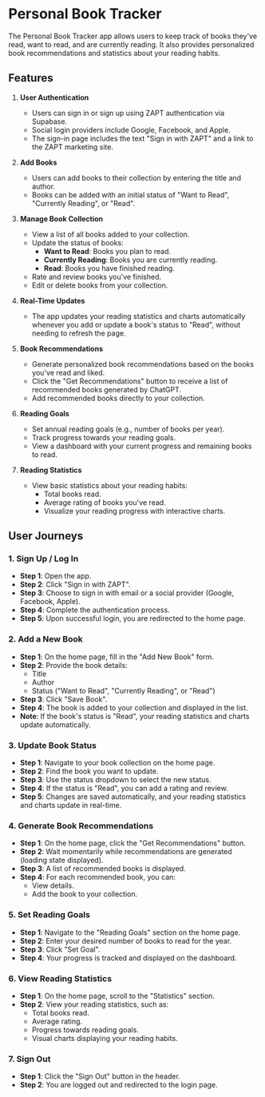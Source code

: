 # Personal Book Tracker

The Personal Book Tracker app allows users to keep track of books they've read, want to read, and are currently reading. It also provides personalized book recommendations and statistics about your reading habits.

## Features

1. **User Authentication**
   - Users can sign in or sign up using ZAPT authentication via Supabase.
   - Social login providers include Google, Facebook, and Apple.
   - The sign-in page includes the text "Sign in with ZAPT" and a link to the ZAPT marketing site.

2. **Add Books**
   - Users can add books to their collection by entering the title and author.
   - Books can be added with an initial status of "Want to Read", "Currently Reading", or "Read".

3. **Manage Book Collection**
   - View a list of all books added to your collection.
   - Update the status of books:
     - **Want to Read**: Books you plan to read.
     - **Currently Reading**: Books you are currently reading.
     - **Read**: Books you have finished reading.
   - Rate and review books you've finished.
   - Edit or delete books from your collection.

4. **Real-Time Updates**
   - The app updates your reading statistics and charts automatically whenever you add or update a book's status to "Read", without needing to refresh the page.

5. **Book Recommendations**
   - Generate personalized book recommendations based on the books you've read and liked.
   - Click the "Get Recommendations" button to receive a list of recommended books generated by ChatGPT.
   - Add recommended books directly to your collection.

6. **Reading Goals**
   - Set annual reading goals (e.g., number of books per year).
   - Track progress towards your reading goals.
   - View a dashboard with your current progress and remaining books to read.

7. **Reading Statistics**
   - View basic statistics about your reading habits:
     - Total books read.
     - Average rating of books you've read.
     - Visualize your reading progress with interactive charts.

## User Journeys

### 1. Sign Up / Log In

- **Step 1**: Open the app.
- **Step 2**: Click "Sign in with ZAPT".
- **Step 3**: Choose to sign in with email or a social provider (Google, Facebook, Apple).
- **Step 4**: Complete the authentication process.
- **Step 5**: Upon successful login, you are redirected to the home page.

### 2. Add a New Book

- **Step 1**: On the home page, fill in the "Add New Book" form.
- **Step 2**: Provide the book details:
  - Title
  - Author
  - Status ("Want to Read", "Currently Reading", or "Read")
- **Step 3**: Click "Save Book".
- **Step 4**: The book is added to your collection and displayed in the list.
- **Note**: If the book's status is "Read", your reading statistics and charts update automatically.

### 3. Update Book Status

- **Step 1**: Navigate to your book collection on the home page.
- **Step 2**: Find the book you want to update.
- **Step 3**: Use the status dropdown to select the new status.
- **Step 4**: If the status is "Read", you can add a rating and review.
- **Step 5**: Changes are saved automatically, and your reading statistics and charts update in real-time.

### 4. Generate Book Recommendations

- **Step 1**: On the home page, click the "Get Recommendations" button.
- **Step 2**: Wait momentarily while recommendations are generated (loading state displayed).
- **Step 3**: A list of recommended books is displayed.
- **Step 4**: For each recommended book, you can:
  - View details.
  - Add the book to your collection.

### 5. Set Reading Goals

- **Step 1**: Navigate to the "Reading Goals" section on the home page.
- **Step 2**: Enter your desired number of books to read for the year.
- **Step 3**: Click "Set Goal".
- **Step 4**: Your progress is tracked and displayed on the dashboard.

### 6. View Reading Statistics

- **Step 1**: On the home page, scroll to the "Statistics" section.
- **Step 2**: View your reading statistics, such as:
  - Total books read.
  - Average rating.
  - Progress towards reading goals.
  - Visual charts displaying your reading habits.

### 7. Sign Out

- **Step 1**: Click the "Sign Out" button in the header.
- **Step 2**: You are logged out and redirected to the login page.